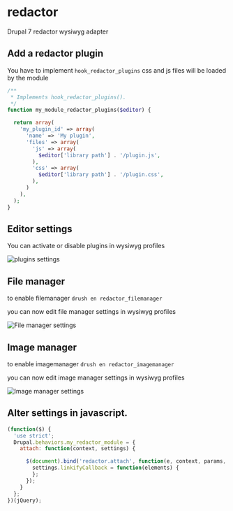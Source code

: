 redactor
========

Drupal 7 redactor wysiwyg adapter

## Add a redactor plugin

You have to implement `hook_redactor_plugins` css and js files will be loaded by the module

```php
/**
 * Implements hook_redactor_plugins().
 */
function my_module_redactor_plugins($editor) {

  return array(
    'my_plugin_id' => array(
      'name' => 'My plugin',
      'files' => array(
        'js' => array(
          $editor['library path'] . '/plugin.js',
        ),
        'css' => array(
          $editor['library path'] . '/plugin.css',
        ),
      )
    ),
  );
}
```

## Editor settings

You can activate or disable plugins in wysiwyg profiles

![plugins settings](http://i59.tinypic.com/2qu2g0p.png)

## File manager

to enable filemanager `drush en redactor_filemanager`

you can now edit file manager settings in wysiwyg profiles

![File manager settings](http://i57.tinypic.com/snibrt.png)

## Image manager

to enable imagemanager `drush en redactor_imagemanager`

you can now edit image manager settings in wysiwyg profiles

![Image manager settings](http://i62.tinypic.com/250nz1u.png)

## Alter settings in javascript.

```js
(function($) {
  'use strict';
  Drupal.behaviors.my_redactor_module = {
    attach: function(context, settings) {

      $(document).bind('redactor.attach', function(e, context, params, settings) {
        settings.linkifyCallback = function(elements) {
        };
      });
    }
  };
})(jQuery);
```

